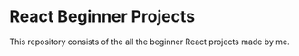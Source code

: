# React Beginner Projects

This repository consists of the all the beginner React projects made by me.
